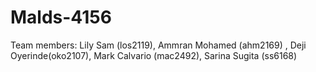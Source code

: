 # Malds-4156
Team members: Lily Sam (los2119), Ammran Mohamed (ahm2169) , Deji Oyerinde(oko2107), Mark Calvario (mac2492), Sarina Sugita (ss6168)
